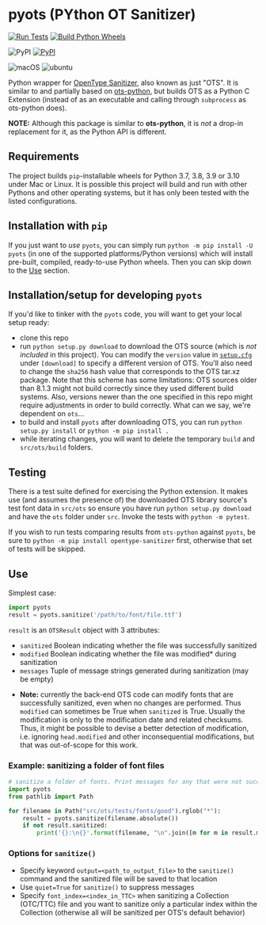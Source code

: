 # pyots (PYthon OT Sanitizer)

[![Run Tests](https://github.com/adobe-type-tools/pyots/actions/workflows/run_tests.yml/badge.svg)](https://github.com/adobe-type-tools/pyots/actions/workflows/run_tests.yml) [![Build Python Wheels](https://github.com/adobe-type-tools/pyots/actions/workflows/release.yml/badge.svg)](https://github.com/adobe-type-tools/pyots/actions/workflows/release.yml)

![PyPI](https://img.shields.io/pypi/v/pyots) [![PyPI](https://img.shields.io/pypi/pyversions/pyots)](https://pypi.org/project/pyots/)

![macOS](https://img.shields.io/badge/-macOS-lightgrey) ![ubuntu](https://img.shields.io/badge/-ubuntu-lightgrey)

Python wrapper for [OpenType Sanitizer](https://github.com/khaledhosny/ots), also known as just "OTS". It is similar to and partially based on [ots-python](https://github.com/googlefonts/ots-python), but builds OTS as a Python C Extension (instead of as an executable and calling through `subprocess` as ots-python does).

**NOTE:** Although this package is similar to **ots-python**, it is _not_ a drop-in replacement for it, as the Python API is different.

## Requirements
The project builds `pip`-installable wheels for Python 3.7, 3.8, 3.9 or 3.10 under Mac or Linux. It is possible this project will build and run with other Pythons and other operating systems, but it has only been tested with the listed configurations.

## Installation with `pip`
If you just want to _use_ `pyots`, you can simply run `python -m pip install -U pyots` (in one of the supported platforms/Python versions) which will install pre-built, compiled, ready-to-use Python wheels. Then you can skip down to the [Use](#Use) section.

## Installation/setup for developing `pyots`
If you'd like to tinker with the `pyots` code, you will want to get your local setup ready:
 - clone this repo
 - run `python setup.py download` to download the OTS source (which is _not included_ in this project). You can modify the `version` value in [`setup.cfg`](./setup.cfg) under `[download]` to specify a different version of OTS. You'll also need to change the `sha256` hash value that corresponds to the OTS tar.xz package. Note that this scheme has some limitations: OTS sources older than 8.1.3 might not build correctly since they used different build systems. Also, versions newer than the one specified in this repo might require adjustments in order to build correctly. What can we say, we're dependent on `ots`...
 - to build and install `pyots` after downloading OTS, you can run `python setup.py install` or `python -m pip install .`
 - while iterating changes, you will want to delete the temporary `build` and `src/ots/build` folders.

## Testing
There is a test suite defined for exercising the Python extension. It makes use (and assumes the presence of) the downloaded OTS library source's test font data in `src/ots` so ensure you have run `python setup.py download` and have the `ots` folder under `src`. Invoke the tests with `python -m pytest`.

If you wish to run tests comparing results from `ots-python` against `pyots`, be sure to `python -m pip install opentype-sanitizer` first, otherwise that set of tests will be skipped.

## Use
Simplest case:
```python
import pyots
result = pyots.sanitize('/path/to/font/file.ttf')
```

`result` is an `OTSResult` object with 3 attributes:
 - `sanitized` Boolean indicating whether the file was successfully sanitized
 - `modified` Boolean indicating whether the file was modified* during sanitization
 - `messages` Tuple of message strings generated during sanitization (may be empty)

* **Note:** currently the back-end OTS code can modify fonts that are successfully sanitized, even when no changes are performed. Thus `modified` can sometimes be True when `sanitized` is True. Usually the modification is only to the modification date and related checksums. Thus, it might be possible to devise a better detection of modification, i.e. ignoring `head.modified` and other inconsequential modifications, but that was out-of-scope for this work.

### Example: sanitizing a folder of font files
```python
# sanitize a folder of fonts. Print messages for any that were not successfully sanitized.
import pyots
from pathlib import Path

for filename in Path("src/ots/tests/fonts/good").rglob("*"):
    result = pyots.sanitize(filename.absolute())
    if not result.sanitized:
        print('{}:\n{}'.format(filename, "\n".join([m for m in result.messages])))
```

### Options for `sanitize()`
 - Specify keyword `output=<path_to_output_file>` to the `sanitize()` command and the sanitized file will be saved to that location
 - Use `quiet=True` for `sanitize()` to suppress messages
 - Specify `font_index=<index_in_TTC>` when sanitizing a Collection (OTC/TTC) file and you want to sanitize only a particular index within the Collection (otherwise all will be sanitized per OTS's default behavior)
